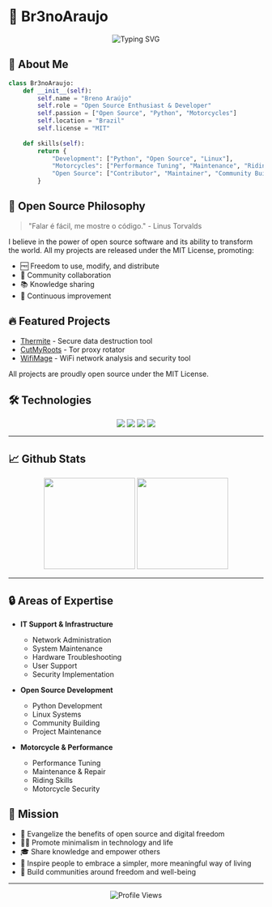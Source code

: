 # 🔧 Br3noAraujo

<div align="center">
  <img src="https://readme-typing-svg.herokuapp.com?font=Fira+Code&weight=500&size=40&pause=1000&color=8EC07C&center=true&vCenter=true&random=false&width=600&height=100&lines=Python+Lover;Motorcycle+Enthusiast;IT+Technician" alt="Typing SVG" />
</div>

## 🚀 About Me

```python
class Br3noAraujo:
    def __init__(self):
        self.name = "Breno Araújo"
        self.role = "Open Source Enthusiast & Developer"
        self.passion = ["Open Source", "Python", "Motorcycles"]
        self.location = "Brazil"
        self.license = "MIT"
        
    def skills(self):
        return {
            "Development": ["Python", "Open Source", "Linux"],
            "Motorcycles": ["Performance Tuning", "Maintenance", "Riding"],
            "Open Source": ["Contributor", "Maintainer", "Community Builder"]
        }
```

## 🌟 Open Source Philosophy

> "Falar é fácil, me mostre o código." - Linus Torvalds

I believe in the power of open source software and its ability to transform the world. All my projects are released under the MIT License, promoting:

- 🆓 Freedom to use, modify, and distribute
- 🤝 Community collaboration
- 📚 Knowledge sharing
- 🔄 Continuous improvement

## 🔥 Featured Projects

- [Thermite](https://github.com/Br3noAraujo/thermite) - Secure data destruction tool
- [CutMyRoots](https://github.com/Br3noAraujo/cutmyroots) - Tor proxy rotator
- [WifiMage](https://github.com/Br3noAraujo/wifimage) - WiFi network analysis and security tool

All projects are proudly open source under the MIT License.

## 🛠️ Technologies

<div align="center">
  <img src="https://img.shields.io/badge/Python-8EC07C?style=for-the-badge&logo=python&logoColor=282828"/>
  <img src="https://img.shields.io/badge/Bitcoin-FABD2F?style=for-the-badge&logo=bitcoin&logoColor=282828"/>
  <img src="https://img.shields.io/badge/Linux-83A598?style=for-the-badge&logo=linux&logoColor=282828"/>
  <img src="https://img.shields.io/badge/Open%20Source-B8BB26?style=for-the-badge&logo=opensourceinitiative&logoColor=282828"/>
</div>

---

## 📈 Github Stats

<div align="center">
  <img height="180em" src="https://github-readme-stats.vercel.app/api?username=Br3noAraujo&show_icons=true&theme=gruvbox&hide_border=true&count_private=true" />
  <img height="180em" src="https://github-readme-stats.vercel.app/api/top-langs/?username=Br3noAraujo&layout=compact&theme=gruvbox&hide_border=true" />
</div>

---

## 🔒 Areas of Expertise

- **IT Support & Infrastructure**
  - Network Administration
  - System Maintenance
  - Hardware Troubleshooting
  - User Support
  - Security Implementation

- **Open Source Development**
  - Python Development
  - Linux Systems
  - Community Building
  - Project Maintenance

- **Motorcycle & Performance**
  - Performance Tuning
  - Maintenance & Repair
  - Riding Skills
  - Motorcycle Security

## 🎯 Mission

- 🌱 Evangelize the benefits of open source and digital freedom
- 🧘‍♂️ Promote minimalism in technology and life
- 🎓 Share knowledge and empower others
- 🌟 Inspire people to embrace a simpler, more meaningful way of living
- 🤝 Build communities around freedom and well-being

---

<div align="center">
  <img src="https://komarev.com/ghpvc/?username=Br3noAraujo&color=B8BB26" alt="Profile Views"/>
</div> 
